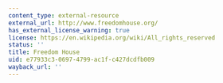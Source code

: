 ```yaml
---
content_type: external-resource
external_url: http://www.freedomhouse.org/
has_external_license_warning: true
license: https://en.wikipedia.org/wiki/All_rights_reserved
status: ''
title: Freedom House
uid: e77933c3-0697-4799-ac1f-c427dcdfb009
wayback_url: ''
---
```

